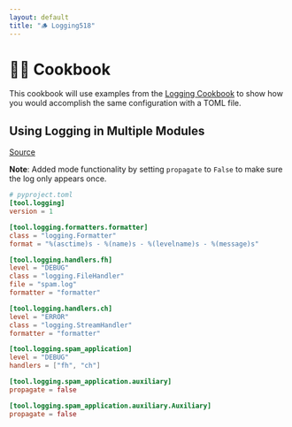 ```yaml
---
layout: default
title: "🪵 Logging518"
---
```


# 👩‍🍳 Cookbook

This cookbook will use examples from the [Logging Cookbook](https://docs.python.org/3/howto/logging-cookbook.html#using-logging-in-multiple-modules) to show how you would accomplish the same configuration with a TOML file.

## Using Logging in Multiple Modules

[Source](https://docs.python.org/3/howto/logging-cookbook.html#using-logging-in-multiple-modules)

**Note**: Added mode functionality by setting `propagate` to `False` to make sure the log only appears once.

```toml
# pyproject.toml
[tool.logging]
version = 1

[tool.logging.formatters.formatter]
class = "logging.Formatter"
format = "%(asctime)s - %(name)s - %(levelname)s - %(message)s"

[tool.logging.handlers.fh]
level = "DEBUG"
class = "logging.FileHandler"
file = "spam.log"
formatter = "formatter"

[tool.logging.handlers.ch]
level = "ERROR"
class = "logging.StreamHandler"
formatter = "formatter"

[tool.logging.spam_application]
level = "DEBUG"
handlers = ["fh", "ch"]

[tool.logging.spam_application.auxiliary]
propagate = false

[tool.logging.spam_application.auxiliary.Auxiliary]
propagate = false
```
